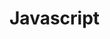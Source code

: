 # Javascript
> <script> 태그를 이용하면 자바스크립트 프로그램을 HTML 문서 대부분의 위치에 삽입할 수 있습니다. <br><br>
> 
#### 외부 스크립트 
> 자바스크립트 코드의 양이 많은 경우엔, 파일로 소분하여 저장할 수 있습니다. <br>
> 이렇게 분해해 놓은 각 파일은 src 속성을 사용해 HTML에 삽입합니다 <br> 
>   ## :warning:  <br>
>  * src 속성이 있으면 태그 내부의 코드는 무시됩니다. <br>
> * <script> 태그는 src 속성과 내부 코드를 동시에 가지지 못합니다. <br>
>  
>  ```c
> <script src="file.js">
>      alert(1); // src 속성이 사용되었으므로 이 코드는 무시됩니다.
> </script>
> ``` 
> <br>   
> * 역 따옴표(백틱, backtick) : `Hello` <br>
>       역 따옴표로 변수나 표현식을 감싼 후 ${…}안에 넣어주면, 아래와 같이 원하는 변수나 표현식을 문자열 중간에 손쉽게 넣을 수 있습니다. <br>
> 
>  ```c
> let name = "John";
> 
> // 변수를 문자열 중간에 삽입
> alert( `Hello, ${name}!` ); // Hello, John!
>
> // 표현식을 문자열 중간에 삽입
> alert( `the result is ${1 + 2}` ); // the result is 3
> ``` 
> <br> 
>  
> #### 세미콜론 
> 줄 바꿈이 있다면 세미콜론(semicolon)을 생략할 수 있습니다. <br>
> 아래 코드는 에러 없이 동작합니다.
>  ```c
> alert('Hello')
> alert('World')
> ```
>  <br>
> <br>
>
> #### 변수
> * var는 let과 거의 동일하게 동작합니다. var도 let처럼 변수를 선언하는 데 쓰이죠. 다만 var는 ‘오래된’ 방식입니다. <br>
> * 여러 단어를 조합하여 변수명을 만들 땐 카멜 표기법(camelCase)가 흔히 사용됩니다. 카멜 표기법은 단어를 차례대로 나열하면서 첫 단어를 제외한 각 단어의 첫 글자를 대문자로 작성합니다. myVeryLongName같이 말이죠. 
> <br>
>  
> #### 상수
> * 변화하지 않는 변수를 선언할 땐, let 대신 const를 사용합니다. <br>
> * const로 선언한 변수를 '상수(constant)'라고 부릅니다. 상수는 재할당할 수 없으므로 상수를 변경하려고 하면 에러가 발생합니다.
> ```c
> const myBirthday = '18.04.1982';
> myBirthday = '01.01.2001'; // error, can't reassign the constant!
> ```  
> <br>
>
> #### undefined 값
> * undefined 값도 null 값처럼 자신만의 자료형을 형성합니다.
> * undefined는 '값이 할당되지 않은 상태’를 나타낼 때 사용합니다.
> * 변수는 선언했지만, 값을 할당하지 않았다면 해당 변수에 undefined가 자동으로 할당됩니다.
> ```c
> let age;
> alert(age); // 'undefined'가 출력됩니다.
> ``` 
> <br>
> <br>
>
> #### null 값
> * null 값은 지금까지 소개한 자료형 중 어느 자료형에도 속하지 않는 값입니다.
> * null 값은 오로지 null 값만 포함하는 별도의 자료형을 만듭니다.
> * null의 typeof 연산은 "object"인데, 이는 언어상 오류입니다. null은 객체가 아닙니다.
>
> <br><br>
>
> - 객체(object)형은 특수한 자료형입니다.
> 객체형을 제외한 다른 자료형은 문자열이든 숫자든 한 가지만 표현할 수 있기 때문에 원시(primitive) 자료형이라 부릅니다. 반면 객체는 데이터 컬렉션이나 복잡한 개체(entity)를 표현할 수 있습니다. <br>
> - 심볼(symbol)형은 객체의 고유한 식별자(unique identifier)를 만들 때 사용됩니다. 
> 
> <br>
>
> #### typeof 연산자
> * typeof 연산자는 인수의 자료형을 반환합니다. 자료형에 따라 처리 방식을 다르게 하고 싶거나 변수의 자료형을 빠르게 알아내고자 할 때 유용합니다.
> * typeof 연산자는 두 가지 형태의 문법을 지원합니다.
> 1. 연산자: typeof x
> 2. 함수: typeof(x) <br>
> 괄호가 있든 없든 결과가 동일합니다. <br>
> typeof x를 호출하면 인수의 자료형을 나타내는 문자열을 반환합니다.
> ```c
> ypeof undefined // "undefined"
>
> typeof 0 // "number"
>
> typeof 10n // "bigint"
>
> typeof true // "boolean"
> 
> typeof "foo" // "string"
>
> typeof Symbol("id") // "symbol"
>
> typeof Math // "object"  (1)
>
> typeof null // "object"  (2)
>
> typeof alert // "function"  (3)
> ``` 
>
> <br> <br>
>
> #### alert
> * alert 함수는 앞선 예제에서 살펴본 바 있습니다. 이 함수가 실행되면 사용자가 ‘확인(OK)’ 버튼을 누를 때까지 메시지를 보여주는 창이 계속 떠있게 됩니다.
>
> <br>
>
> #### prompt
> * 브라우저에서 제공하는 prompt 함수는 두 개의 인수를 받습니다.
> * 함수가 실행되면 텍스트 메시지와 입력 필드(input field), 확인(OK) 및 취소(Cancel) 버튼이 있는 모달 창을 띄워줍니다.
> * title : 사용자에게 보여줄 문자열 <br>
> * default : 입력 필드의 초깃값(선택값) <br>
> * 인수를 감싸는 대괄호 [...]의 의미 : default를 감싸는 대괄호는 이 매개변수가 필수가 아닌 선택값이라는 것을 의미합니다.
>
> ```c
> result = prompt(title, [default]);
> ``` 
> <br>
>
> * prompt 함수는 사용자가 입력 필드에 기재한 문자열을 반환합니다. 사용자가 입력을 취소한 경우는 null이 반환됩니다.
>
> ```c
> let age = prompt('나이를 입력해주세요.', 100);
>
> alert(`당신의 나이는 ${age}살 입니다.`); // 당신의 나이는 100살입니다.
> ``` 
>
> :warning: Internet Explorer(IE)에서는 항상 '기본값’을 넣어주세요. <br>  
> * 프롬프트 함수의 두 번째 매개변수는 선택사항이지만, 이 매개변수가 없는 경우 IE는 "undefined"를 입력 필드에 명시합니다. <br>
> * IE 사용자를 비롯한 모든 사용자에게 깔끔한 프롬프트를 보여주려면 아래와 같이 두 번째 매개변수를 항상 전달해 줄 것을 권장합니다.
> ```c
> let test = prompt("Test", ''); // <-- IE 사용자를 위한 매개변수 처리
> ``` 
>
> <br>
> <br>
> 
> #### 컨펌 대화상자
> ```c
> result = confirm(question);
> ``` 
> confirm 함수는 매개변수로 받은 question(질문)과 확인 및 취소 버튼이 있는 모달 창을 보여줍니다. <br>
> 사용자가 확인버튼를 누르면 true, 그 외의 경우는 false를 반환합니다.
> 
> ```c
> let isBoss = confirm("당신이 주인인가요?");
>
> alert( isBoss ); // 확인 버튼을 눌렀다면 true가 출력됩니다.
> ``` 
> 
> <br>
> <br>
> 
> #### 문자형으로 변환
> * 문자형으로의 형 변환은 문자형의 값이 필요할 때 일어납니다. <br>
> * alert메서드는 매개변수로 문자형을 받기 때문에, alert(value)에서 value는 문자형이어야 합니다. 만약, 다른 형의 값을 전달받으면 이 값은 문자형으로 자동 변환됩니다. <br>
> * String(value) 함수를 호출해 전달받은 값을 문자열로 변환 할 수도 있습니다. <br>
> 
> ```c
> let value = true;
> alert(typeof value); // boolean
>
> value = String(value); // 변수 value엔 문자열 "true"가 저장됩니다.
> alert(typeof value); // string
> ``` 
> false는 문자열 "false"로, null은 문자열 "null"로 변환되는 것과 같이, 문자형으로의 변환은 대부분 예측 가능한 방식으로 일어납니다. <br>
> 
> <br> <br>
>
> #### 숫자형으로 변환
> 숫자형으로의 변환은 수학과 관련된 함수와 표현식에서 자동으로 일어납니다.
> ```c
> alert( "6" / "2" ); // 3, 문자열이 숫자형으로 자동변환된 후 연산이 수행됩니다.
> ```
> Number(value) 함수를 사용하면 주어진 값(value)을 숫자형으로 명시해서 변환할 수 있습니다.
> 
> ```c
> let str = "123";
> alert(typeof str); // string
>
> let num = Number(str); // 문자열 "123"이 숫자 123으로 변환됩니다.
>
> alert(typeof num); // number
> ```
> 숫자형 값를 사용해 무언가를 하려고 하는데 그 값을 문자 기반 폼(form)을 통해 입력받는 경우엔, 이런 명시적 형 변환이 필수입니다.
> 
> <br>
>
> ```c
> let age = Number("임의의 문자열 123");
> 
> alert(age); // NaN, 형 변환이 실패합니다.
> ```
> 숫자 이외의 글자가 들어가 있는 문자열을 숫자형으로 변환하려고 하면, 그 결과는 NaN이 됩니다. 
